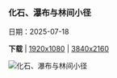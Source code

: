 ### 化石、瀑布与林间小径

日期：2025-07-18

**下载**  |  [1920x1080](https://cn.bing.com/th?id=OHR.YohoNP_ZH-CN2349599497_1920x1080.jpg)  |  [3840x2160](https://cn.bing.com/th?id=OHR.YohoNP_ZH-CN2349599497_UHD.jpg)

![化石、瀑布与林间小径](https://cn.bing.com/th?id=OHR.YohoNP_ZH-CN2349599497_1920x1080.jpg "幽鹤国家公园的伯吉斯山和翡翠湖, 不列颠哥伦比亚省, 加拿大 (© Feng Wei Photography/Getty Images)")


